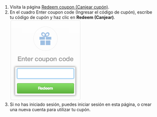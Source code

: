 1. Visita la página [Redeem coupon (Canjear cupón)](https://github.com/redeem).
2. En el cuadro Enter coupon code (Ingresar el código de cupón), escribe tu código de cupón y haz clic en **Redeem (Canjear)**. ![Cuadro para Canjear cupón](/assets/images/help/settings/redeem-coupon-box.png)
3. Si no has iniciado sesión, puedes iniciar sesión en esta página, o crear una nueva cuenta para utilizar tu cupón.
